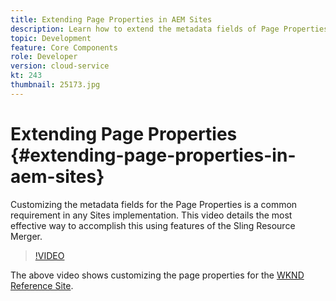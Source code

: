 ```yaml
---
title: Extending Page Properties in AEM Sites
description: Learn how to extend the metadata fields of Page Properties in Adobe Experience Manager Sites. This video details the most effective way to accomplish this using features of the Sling Resource Merger.
topic: Development
feature: Core Components
role: Developer
version: cloud-service
kt: 243
thumbnail: 25173.jpg
---
```


# Extending Page Properties {#extending-page-properties-in-aem-sites}

Customizing the metadata fields for the Page Properties is a common requirement in any Sites implementation. This video details the most effective way to accomplish this using features of the Sling Resource Merger.

>[!VIDEO](https://video.tv.adobe.com/v/25173?quality=9&learn=on)

The above video shows customizing the page properties for the [WKND Reference Site](https://github.com/adobe/aem-guides-wknd).

